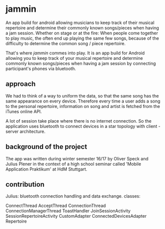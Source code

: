 # jammin
An app build for android allowing musicians to keep track of their musical repertoire and determine their commonly known songs/pieces when having a jam session. Whether on stage or at the fire: When people come together to play music, the often end up playing the same few songs, because of the difficulty to determine the common song / piece repertoire. 

That's where _jammin_ commes into play. It is an app build for Android allowing you to keep track of your musical repertoire and determine commonly known songs/pieces when having a jam session by connecting participant's phones via bluetooth.

## approach
We had to think of a way to uniform the data, so that the same song has the same appearance on every device. Therefore every time a user adds a song to the personal repertoire, information on song and artist is fetched from the iTunes online API.

A lot of session take place where there is no internet connection. So the application uses bluetooth to connect devices in a star topology with client - server architecture.

## background of the project
The app was written during winter semester 16/17 by Oliver Speck and Julius Plener in the context of a high school seminar called 'Mobile Application Praktikum' at HdM Stuttgart.

## contribution
Julius: bluetooth connection handling and data exchange. classes:

ConnectThread
AcceptThread
ConnectionThread
ConnectionManagerThread
ToastHandler
JoinSessionActivity
SessionRepertoireActivity
CustomAdapter
ConnectedDevicesAdapter
Repertoire
